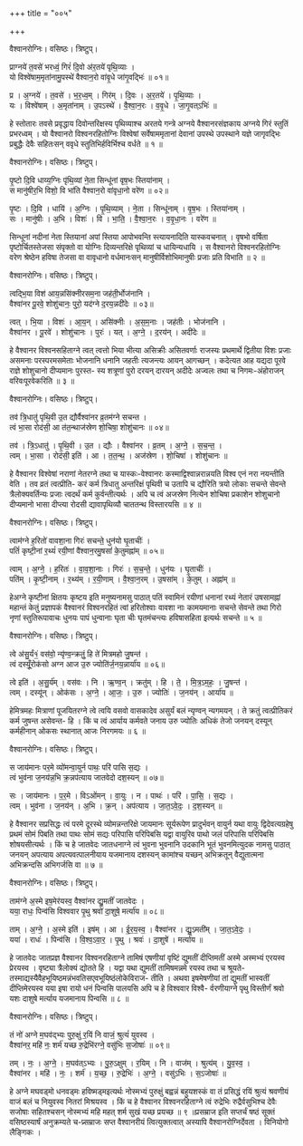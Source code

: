+++
title = "००५"

+++


वैश्वानरोग्निः। वसिष्ठः। त्रिष्टुप्।

प्राग्नये॑ त॒वसे॑ भरध्वं॒ गिरं॑ दि॒वो अ॑र॒तये॑ पृथि॒व्याः ।  
यो विश्वे॑षाम॒मृता॑नामु॒पस्थे॑ वैश्वान॒रो वा॑वृ॒धे जा॑गृ॒वद्भिः॑ ॥ ०१॥

प्र । अ॒ग्नये॑ । त॒वसे॑ । भ॒र॒ध्व॒म् । गिर॑म् । दि॒वः । अ॒र॒तये॑ । पृ॒थि॒व्याः ।  
यः । विश्वे॑षाम् । अ॒मृता॑नाम् । उ॒पऽस्थे॑ । वै॒श्वा॒न॒रः । व॒वृ॒धे । जा॒गृ॒वत्ऽभिः॑ ॥

हे स्तोतारः तवसे प्रवृद्धाय दिवोन्तरिक्षस्य पृथिव्याश्च अरतये गन्त्रे अग्नये वैश्वानरसंज्ञकाय अग्नये गिरं स्तुतिं प्रभरध्वम् । यो वैश्वानरो विश्वनरहितोग्निः विश्वेषां सर्वेषाममृतानां देवानां उपस्थे उपस्थाने यज्ञे जागृवद्भिः प्रबुद्धैः देवैः सहितःसन् ववृधे स्तुतिभिर्हविर्भिश्च वर्धते ॥ १ ॥

वैश्वानरोग्निः। वसिष्ठः। त्रिष्टुप्।

पृ॒ष्टो दि॒वि धाय्य॒ग्निः पृ॑थि॒व्यां ने॒ता सिन्धू॑नां वृष॒भः स्तिया॑नाम् ।  
स मानु॑षीर॒भि विशो॒ वि भा॑ति वैश्वान॒रो वा॑वृधा॒नो वरे॑ण ॥ ०२॥

पृ॒ष्टः । दि॒वि । धायि॑ । अ॒ग्निः । पृ॒थि॒व्याम् । ने॒ता । सिन्धू॑नाम् । वृ॒ष॒भः । स्तिया॑नाम् ।  
सः । मानु॑षीः । अ॒भि । विशः॑ । वि । भा॒ति॒ । वै॒श्वा॒न॒रः । व॒वृ॒धा॒नः । वरे॑ण ॥

सिन्धूनां नदीनां नेता स्तियानां अपां स्तिया आपोभवन्ति स्त्यायनादिति यास्कवचनात् । वृषभो वर्षिता पृष्टोर्चितस्तेजसा संपृक्तो वा योग्निः दिव्यन्तरिक्षे पृथिव्यां च धायिन्यधायि । स वैश्वानरो विश्वनरहितोग्निः वरेण श्रेष्ठेन हविषा तेजसा वा वावृधानो वर्धमानःसन् मानुषीर्विशोभिमानुषीः प्रजाः प्रति विभाति ॥ २ ॥

वैश्वानरोग्निः। वसिष्ठः। त्रिष्टुप्।

त्वद्भि॒या विश॑ आय॒न्नसि॑क्नीरसम॒ना जह॑ती॒र्भोज॑नानि ।  
वैश्वा॑नर पू॒रवे॒ शोशु॑चानः॒ पुरो॒ यद॑ग्ने द॒रय॒न्नदी॑देः ॥ ०३॥

त्वत् । भि॒या । विशः॑ । आ॒य॒न् । असि॑क्नीः । अ॒स॒म॒नाः । जह॑तीः । भोज॑नानि ।  
वैश्वा॑नर । पू॒रवे॑ । शोशु॑चानः । पुरः॑ । यत् । अ॒ग्ने॒ । द॒रय॑न् । अदी॑देः ॥

हे वैश्वानर विश्वनसहिताग्ने त्वत् त्वत्तो भिया भीत्या असिक्रीः असितवर्णाः राजस्यः प्रथमार्थे द्वितीया विशः प्रजाः असमनाः परस्परमसमेताः भोजनानि धनानि जहतीः त्यजन्त्यः आयन् आगच्छन् । कदेत्यत आह यद्यदा पूरवे राज्ञे शोशुचानो दीप्यमानः पुरस्त- स्य शत्रूणां पुरो दरयन् दारयन् अदीदेः अज्वलः तथा च निगमः-अंहोराजन् वरिवःपूरवेकरिति ॥ ३ ॥

वैश्वानरोग्निः। वसिष्ठः। त्रिष्टुप्।

तव॑ त्रि॒धातु॑ पृथि॒वी उ॒त द्यौर्वैश्वा॑नर व्र॒तम॑ग्ने सचन्त ।  
त्वं भा॒सा रोद॑सी॒ आ त॑त॒न्थाज॑स्रेण शो॒चिषा॒ शोशु॑चानः ॥ ०४॥

तव॑ । त्रि॒ऽधातु॑ । पृ॒थि॒वी । उ॒त । द्यौः । वैश्वा॑नर । व्र॒तम् । अ॒ग्ने॒ । स॒च॒न्त॒ ।  
त्वम् । भा॒सा । रोद॑सी॒ इति॑ । आ । त॒त॒न्थ॒ । अज॑स्रेण । शो॒चिषा॑ । शोशु॑चानः ॥

हे वैश्वानर विश्वेषां नराणां नेतरग्ने तथा च यास्कः-वेश्वानरः कस्माद्विश्वान्नरान्नयति विश्व एनं नरा नयन्तीति वेति । तव व्रतं त्वत्प्रीति- करं कर्म त्रिधातु अन्तरिक्षं पृथिवी च उतापि च द्यौरिति त्रयो लोकाः सचन्ते सेवन्ते त्रैलोक्यवर्तिन्यः प्रजाः त्वदर्थं कर्म कुर्वन्तीत्यर्थः । अपि च त्वं अजस्रेण नित्येन शोचिषा प्रकाशेन शोशुचानो दीप्यमानो भासा दीप्त्या रोदसी द्यावापृथिव्यौ चाततन्थ विस्तारयसि ॥ ४ ॥

वैश्वानरोग्निः। वसिष्ठः। त्रिष्टुप्।

त्वाम॑ग्ने ह॒रितो॑ वावशा॒ना गिरः॑ सचन्ते॒ धुन॑यो घृ॒ताचीः॑ ।  
पतिं॑ कृष्टी॒नां र॒थ्यं॑ रयी॒णां वै॑श्वान॒रमु॒षसां॑ के॒तुमह्ना॑म् ॥ ०५॥

त्वाम् । अ॒ग्ने॒ । ह॒रितः॑ । वा॒व॒शा॒नाः । गिरः॑ । स॒च॒न्ते॒ । धुन॑यः । घृ॒ताचीः॑ ।  
पति॑म् । कृ॒ष्टी॒नाम् । र॒थ्य॑म् । र॒यी॒णाम् । वै॒श्वा॒न॒रम् । उ॒षसा॑म् । के॒तुम् । अह्ना॑म् ॥

हेअग्ने कृष्टीनां क्षितयः कृष्टय इति मनुष्यनामसु पाठात् पतिं स्वामिनं रयीणां धनानां रथ्यं नेतारं उषसामह्नां महान्तं केतुं प्रज्ञापकं वैश्वानरं विश्वनरहितं त्वां हरितोश्वाः वावशा नाः कामयमानाः सचन्ते सेवन्ते तथा गिरो नृणां स्तुतिरूपावाचः धुनयः पापं धुन्वानाः घृता चीः घृतमंचन्त्यः हविषासहिता इत्यर्थः सचन्ते ॥ ५ ॥

वैश्वानरोग्निः। वसिष्ठः। त्रिष्टुप्।

त्वे अ॑सु॒र्यं१॒॑ वस॑वो॒ न्यृ॑ण्व॒न्क्रतुं॒ हि ते॑ मित्रमहो जु॒षन्त॑ ।  
त्वं दस्यूँ॒रोक॑सो अग्न आज उ॒रु ज्योति॑र्ज॒नय॒न्नार्या॑य ॥ ०६॥

त्वे इति॑ । अ॒सु॒र्य॑म् । वस॑वः । नि । ऋ॒ण्व॒न् । क्रतु॑म् । हि । ते॒ । मि॒त्र॒ऽम॒हः॒ । जु॒षन्त॑ ।  
त्वम् । दस्यू॑न् । ओक॑सः । अ॒ग्ने॒ । आ॒जः॒ । उ॒रु । ज्योतिः॑ । ज॒नय॑न् । आर्या॑य ॥

हेमित्रमहः मित्राणां पूजयितरग्ने त्वे त्वयि वसवो वासकादेव असुर्यं बलं न्यृण्वन् न्यगमयन् । ते क्रतुं त्वत्प्रीतिकरं कर्म जुषन्त असेवन्त- हि । किं च त्वं आर्याय कर्मवते जनाय उरु ज्योतिः अधिकं तेजो जनयन् दस्यून् कर्महीनान् ओकसः स्थानात् आजः निरगमयः ॥ ६ ॥

वैश्वानरोग्निः। वसिष्ठः। त्रिष्टुप्।

स जाय॑मानः पर॒मे व्यो॑मन्वा॒युर्न पाथः॒ परि॑ पासि स॒द्यः ।  
त्वं भुव॑ना ज॒नय॑न्न॒भि क्र॒न्नप॑त्याय जातवेदो दश॒स्यन् ॥ ०७॥

सः । जाय॑मानः । प॒र॒मे । विऽओ॑मन् । वा॒युः । न । पाथः॑ । परि॑ । पा॒सि॒ । स॒द्यः ।  
त्वम् । भुव॑ना । ज॒नय॑न् । अ॒भि । क्र॒न् । अप॑त्याय । जा॒त॒ऽवे॒दः॒ । द॒श॒स्यन् ॥

हे वैश्वानर सप्रसिद्धः त्वं परमे दूरस्थे व्योमन्नन्तरिक्षे जायमानः सूर्यरूपेण प्रादुर्भवन् वायुर्न यथा वायुः द्विदेवत्यग्रहेषु प्रथमं सोमं पिबति तथा पाथः सोमं सद्यः परिपासि परिपिबसि यद्वा वायुरिव पाथो जलं परिपासि परिपिबसि शोषयसीत्यर्थः । किं च हे जातवेदः जातधनाग्ने त्वं भुवना भुवनानि उदकानि भूतं भुवनमित्युदक नामसु पाठात् जनयन् अपत्याय अपत्यवत्पालनीयाय यजमानाय दशस्यन् कामांश्च यच्छन् अभिक्रतून् वैद्युतात्मना अभिक्रन्दसि अभिगर्जसि वा ॥ ७ ॥

वैश्वानरोग्निः। वसिष्ठः। त्रिष्टुप्।

ताम॑ग्ने अ॒स्मे इष॒मेर॑यस्व॒ वैश्वा॑नर द्यु॒मतीं॑ जातवेदः ।  
यया॒ राधः॒ पिन्व॑सि विश्ववार पृ॒थु श्रवो॑ दा॒शुषे॒ मर्त्या॑य ॥ ०८॥

ताम् । अ॒ग्ने॒ । अ॒स्मे इति॑ । इष॑म् । आ । ई॒र॒य॒स्व॒ । वैश्वा॑नर । द्यु॒ऽमती॑म् । जा॒त॒ऽवे॒दः॒ ।  
यया॑ । राधः॑ । पिन्व॑सि । वि॒श्व॒ऽवा॒र॒ । पृ॒थु । श्रवः॑ । दा॒शुषे॑ । मर्त्या॑य ॥

हे जातवेदः जातप्रज्ञ वैश्वानर विश्वनरहिताग्ने तामिषं एषणीयां वृष्टिं द्युमतीं दीप्तिमतीं अस्मे अस्मभ्यं एरयस्व प्रेरयस्व । वृष्ट्या त्रैलोक्यं द्योतते हि । यद्वा यथा द्युमतीं तामिषमन्नमे रयस्व तथा च श्रूयते-तस्माद्यस्यैवैहभूयिष्ठमन्नंभवतिसएवभूयिष्ठंलोकेविराज- तीति । अथवा इषमेषणीयां तां द्युमतीं भास्वतीं दीप्तिमेरयस्व यया इषा रायो धनं पिन्वसि पालयसि अपि च हे विश्ववार विश्वै- र्वरणीयाग्ने पृथु विस्तीर्णं श्रवो यशः दाशुषे मर्त्याय यजमानाय पिन्वसि ॥ ८ ॥

वैश्वानरोग्निः। वसिष्ठः। त्रिष्टुप्।

तं नो॑ अग्ने म॒घव॑द्भ्यः पुरु॒क्षुं र॒यिं नि वाजं॒ श्रुत्यं॑ युवस्व ।  
वैश्वा॑नर॒ महि॑ नः॒ शर्म॑ यच्छ रु॒द्रेभि॑रग्ने॒ वसु॑भिः स॒जोषाः॑ ॥ ०९॥

तम् । नः॒ । अ॒ग्ने॒ । म॒घव॑त्ऽभ्यः । पु॒रु॒ऽक्षुम् । र॒यिम् । नि । वाज॑म् । श्रुत्य॑म् । यु॒व॒स्व॒ ।  
वैश्वा॑नर । महि॑ । नः॒ । शर्म॑ । य॒च्छ॒ । रु॒द्रेभिः॑ । अ॒ग्ने॒ । वसु॑ऽभिः । स॒ऽजोषाः॑ ॥

हे अग्ने मघवड्मो धनवड्मः हविष्मड्मइत्यर्थः नोस्मभ्यं पुरुक्षुं बह्वन्नं बहुयशस्कं वा तं प्रसिद्धं रयिं श्रुत्यं श्रवणीयं वाजं बलं च नियुवस्व नितरां मिश्रयस्व । किं च हे वैश्वानर विश्वनरहिताग्ने त्वं रुद्रेभिः रुद्रैर्वसुभिश्च देवैः सजोषाः सहितश्चसन् नोस्मभ्यं महि महत् शर्म सुखं यच्छ प्रयच्छ ॥ ९ ॥प्रसम्राज इति सप्तर्चं षष्ठं सूक्तं वसिष्ठस्यार्षं अनुक्रम्यते च-प्र्सम्राजः सप्त वैश्वानरीयं त्वित्युक्तत्वात् अस्यापि वैश्वानरोग्निर्देवता । विनियोगो लैङ्गिकः ।